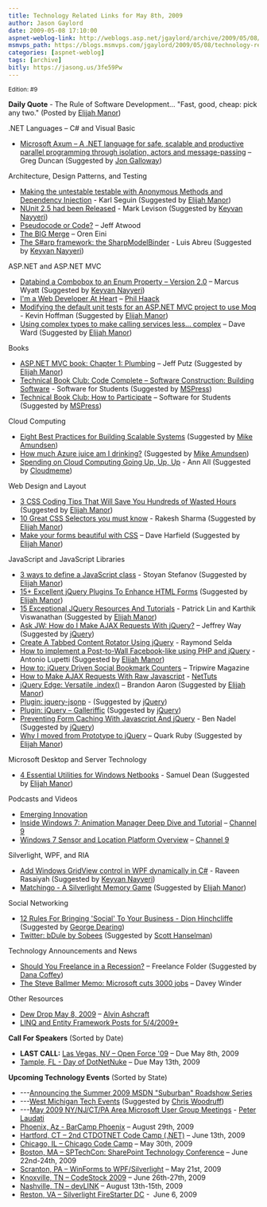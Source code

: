```yaml
---
title: Technology Related Links for May 8th, 2009
author: Jason Gaylord
date: 2009-05-08 17:10:00
aspnet-weblog-link: http://weblogs.asp.net/jgaylord/archive/2009/05/08/technology-related-links-for-may-8th-2009.aspx
msmvps_path: https://blogs.msmvps.com/jgaylord/2009/05/08/technology-related-links-for-may-8th-2009/
categories: [aspnet-weblog]
tags: [archive]
bitly: https://jasong.us/3fe59Pw
---
```


<small>Edition: #9</small>

**Daily Quote** - The Rule of Software Development... "Fast, good, cheap: pick any two." (Posted by [Elijah Manor](http://twitter.com/elijahmanor))

.NET Languages – C# and Visual Basic

- [Microsoft Axum – A .NET language for safe, scalable and productive parallel programming through isolation, actors and message-passing](http://coolthingoftheday.blogspot.com/2009/05/microsoft-axum-net-language-for-safe.html) – Greg Duncan (Suggested by [Jon Galloway](http://twitter.com/jongalloway))

Architecture, Design Patterns, and Testing

- [Making the untestable testable with Anonymous Methods and Dependency Injection](http://codebetter.com/blogs/karlseguin/archive/2009/05/08/making-the-untestable-testable-with-anonymous-methods-and-dependency-injection.aspx) - Karl Seguin (Suggested by [Elijah Manor](http://twitter.com/elijahmanor))
- [NUnit 2.5 had been Released](http://www.infoq.com/news/2009/05/nunit-release) - Mark Levison (Suggested by [Keyvan Nayyeri](http://twitter.com/keyvan))
- [Pseudocode or Code?](http://www.codinghorror.com/blog/archives/001264.html) – Jeff Atwood
- [The BIG Merge](http://ayende.com/Blog/archive/2009/05/08/the-big-merge.aspx) – Oren Eini
- [The S#arp framework: the SharpModelBinder](http://msmvps.com/blogs/luisabreu/archive/2009/05/06/the-s-arp-framework-the-sharpmodelbinder.aspx) - Luis Abreu (Suggested by [Keyvan Nayyeri](http://twitter.com/keyvan))

ASP.NET and ASP.NET MVC

- [Databind a Combobox to an Enum Property – Version 2.0](http://exceptionz.wordpress.com/2008/04/18/databind-a-combobox-to-an-enum-property-version-20/) – Marcus Wyatt (Suggested by [Keyvan Nayyeri](http://twitter.com/keyvan))
- [I'm a Web Developer At Heart](http://haacked.com/archive/2009/05/07/18616.aspx) – [Phil Haack](http://twitter.com/haacked)
- [Modifying the default unit tests for an ASP.NET MVC project to use Moq](http://dotnetaddict.dotnetdevelopersjournal.com/aspnet_mvc_moq.htm) - Kevin Hoffman (Suggested by [Elijah Manor](http://twitter.com/elijahmanor))
- [Using complex types to make calling services less… complex](http://encosia.com/2009/04/07/using-complex-types-to-make-calling-services-less-complex/) – Dave Ward (Suggested by [Elijah Manor](http://twitter.com/elijahmanor))

Books

- [ASP.NET MVC book: Chapter 1: Plumbing](http://weblogs.asp.net/jeff/archive/2009/05/08/asp-net-mvc-book-chapter-1-plumbing.aspx) – Jeff Putz (Suggested by [Elijah Manor](http://twitter.com/elijahmanor))
- [Technical Book Club: Code Complete – Software Construction: Building Software](http://blogs.msdn.com/springboard/archive/2009/05/07/technical-book-club-code-complete-software-construction.aspx) - Software for Students (Suggested by [MSPress](http://twitter.com/MicrosoftPress))
- [Technical Book Club: How to Participate](http://blogs.msdn.com/springboard/archive/2009/05/07/technical-book-club-how-to-participate.aspx) – Software for Students (Suggested by [MSPress](http://twitter.com/MicrosoftPress))

Cloud Computing

- [Eight Best Practices for Building Scalable Systems](http://highscalability.com/eight-best-practices-building-scalable-systems) (Suggested by [Mike Amundsen](http://twitter.com/mamund))
- [How much Azure juice am I drinking?](http://blogs.conchango.com/jamiethomson/archive/2009/05/08/how-much-azure-juice-am-i-drinking.aspx) (Suggested by [Mike Amundsen](http://twitter.com/mamund))
- [Spending on Cloud Computing Going Up, Up, Up](http://www.itbusinessedge.com/cm/blogs/all/spending-on-cloud-computing-going-up-up-up/?cs=32453) - Ann All (Suggested by [Cloudmeme](http://twitter.com/cloudmeme))

Web Design and Layout

- [3 CSS Coding Tips That Will Save You Hundreds of Wasted Hours](http://www.zeown.com/2008/07/31/3-css-coding-tips-that-will-save-you-hundreds-of-wasted-hours/) (Suggested by [Elijah Manor](http://twitter.com/elijahmanor))
- [10 Great CSS Selectors you must know](http://tutorialfeed.blogspot.com/2009/04/10-great-css-selectors-you-must-know.html) - Rakesh Sharma (Suggested by [Elijah Manor](http://twitter.com/elijahmanor))
- [Make your forms beautiful with CSS](http://www.webdesignermag.co.uk/tutorials/make-your-forms-beautiful-with-css/) – Dave Harfield (Suggested by [Elijah Manor](http://twitter.com/elijahmanor))

JavaScript and JavaScript Libraries

- [3 ways to define a JavaScript class](http://www.phpied.com/3-ways-to-define-a-javascript-class/) - Stoyan Stefanov (Suggested by [Elijah Manor](http://twitter.com/elijahmanor))
- [15+ Excellent jQuery Plugins To Enhance HTML Forms](http://webdeveloperplus.com/jquery/15-excellent-jquery-plugins-to-enhance-html-forms/) (Suggested by [Elijah Manor](http://twitter.com/elijahmanor))
- [15 Exceptional JQuery Resources And Tutorials](http://www.lateralcode.com/15-exceptional-jquery-resources-and-tutorials/) - Patrick Lin and Karthik Viswanathan (Suggested by [Elijah Manor](http://twitter.com/elijahmanor))
- [Ask JW: How do I Make AJAX Requests With jQuery?](http://blog.themeforest.net/screencasts/ask-jw-how-do-i-make-ajax-requests-with-jquery/) – Jeffrey Way (Suggested by [jQuery](http://twitter.com/jquery))
- [Create A Tabbed Content Rotator Using jQuery](http://www.raymondselda.com/create-a-tabbed-content-rotator-using-jquery/) - Raymond Selda
- [How to implement a Post-to-Wall Facebook-like using PHP and jQuery](http://woork.blogspot.com/2009/05/how-to-implement-post-to-wall-facebook.html) - Antonio Lupetti (Suggested by [Elijah Manor](http://twitter.com/elijahmanor))
- [How to: jQuery Driven Social Bookmark Counters](http://www.tripwiremagazine.com/tutorials/ajax-techniques/how-to-jquery-driven-social-bookmark-counters.html) – Tripwire Magazine
- [How to Make AJAX Requests With Raw Javascript](http://net.tutsplus.com/videos/screencasts/how-to-make-ajax-requests-with-raw-javascript/) - [NetTuts](http://twitter.com/NETTUTS)
- [jQuery Edge: Versatile .index()](http://brandonaaron.net/blog/2009/05/7/jquery-edge-versatile-index) – Brandon Aaron (Suggested by [Elijah Manor](http://twitter.com/elijahmanor))
- [Plugin: jquery-jsonp](http://code.google.com/p/jquery-jsonp/) - (Suggested by [jQuery](http://twitter.com/jquery))
- [Plugin: jQuery – Galleriffic](http://www.twospy.com/galleriffic/#2) (Suggested by [jQuery](http://twitter.com/jquery))
- [Preventing Form Caching With Javascript And jQuery](http://www.bennadel.com/index.cfm?dax=blog:1584.view) - Ben Nadel (Suggested by [jQuery](http://twitter.com/jquery))
- [Why I moved from Prototype to jQuery](http://www.quarkruby.com/2007/11/6/why-i-moved-from-prototype-to-jquery) – Quark Ruby (Suggested by [Elijah Manor](http://twitter.com/elijahmanor))

Microsoft Desktop and Server Technology

- [4 Essential Utilities for Windows Netbooks](http://webworkerdaily.com/2009/05/06/4-essential-utilities-for-windows-netbooks/) - Samuel Dean (Suggested by [Elijah Manor](http://twitter.com/elijahmanor))

Podcasts and Videos

- [Emerging Innovation](http://neuronspark.com/videos/emerging-innovation/)
- [Inside Windows 7: Animation Manager Deep Dive and Tutorial](http://channel9.msdn.com/posts/yochay/Inside-Windows-7-Animation-Manager-Deep-Dive/) – [Channel 9](http://twitter.com/ch9)
- [Windows 7 Sensor and Location Platform Overview](http://channel9.msdn.com/posts/yochay/Windows-7-Sensor-and-Location-Platform-Overview/) – [Channel 9](http://twitter.com/ch9)

Silverlight, WPF, and RIA

- [Add Windows GridView control in WPF dynamically in C#](http://www.eggheadcafe.com/tutorials/aspnet/ab67a9fa-7fe1-4995-a6e1-bf33de76bd69/add-windows-gridview-cont.aspx) - Raveen Rasaiyah (Suggested by [Keyvan Nayyeri](http://twitter.com/keyvan))
- [Matchingo - A Silverlight Memory Game](http://matchingo.codeplex.com/) (Suggested by [Elijah Manor](http://twitter.com/elijahmanor))

Social Networking

- [12 Rules For Bringing 'Social' To Your Business - Dion Hinchcliffe](http://socialcomputingjournal.com/viewcolumn.cfm?colid=833) (Suggested by [George Dearing](http://twitter.com/GeorgeDearing))
- [Twitter: bDule by Sobees](http://www.sobees.com/bdule) (Suggested by [Scott Hanselman](http://twitter.com/shanselman))

Technology Announcements and News

- [Should You Freelance in a Recession?](http://freelancefolder.com/should-you-freelance-in-a-recession/) – Freelance Folder (Suggested by [Dana Coffey](http://twitter.com/crazeegeekchick))
- [The Steve Ballmer Memo: Microsoft cuts 3000 jobs](http://www.itwire.com/content/view/24841/53/) – Davey Winder

Other Resources

- [Dew Drop May 8, 2009](http://www.alvinashcraft.com/2009/05/08/dew-drop-may-8-2009/ "http://www.alvinashcraft.com/2009/05/08/dew-drop-may-8-2009/") – [Alvin Ashcraft](http://twitter.com/alvinashcraft)
- [LINQ and Entity Framework Posts for 5/4/2009+](http://oakleafblog.blogspot.com/2009/05/linq-and-entity-framework-posts-for.html)

**Call For Speakers** (Sorted by Date)

- **LAST CALL:** [Las Vegas, NV – Open Force '09](http://openforce08.com/Home/tabid/55/Default.aspx) – Due May 8th, 2009
- [Tample, FL - Day of DotNetNuke](http://dayofdnn.com/Speakers/tabid/215/Default.aspx) – Due May 13th, 2009

**Upcoming Technology Events** (Sorted by State)

- \---[Announcing the Summer 2009 MSDN "Suburban" Roadshow Series](http://blogs.msdn.com/peterlau/archive/2009/05/08/announcing-the-summer-2009-msdn-suburban-roadshow-series.aspx)
- \---[West Michigan Tech Events](http://elevatorup.com/atrium/west-michigan-tech-events) (Suggested by [Chris Woodruff](http://twitter.com/cwoodruff))
- \---[May 2009 NY/NJ/CT/PA Area Microsoft User Group Meetings](http://blogs.msdn.com/peterlau/archive/2009/05/05/may-2009-area-user-group-meetings.aspx) - [Peter Laudati](http://twitter.com/jrzyshr) 
- [Phoenix, Az - BarCamp Phoenix](http://barcamp.org/BarCampPhoenix) – August 29th, 2009
- [Hartford, CT – 2nd CTDOTNET Code Camp (.NET)](http://ctdotnet.org/codecamp2.aspx) – June 13th, 2009
- [Chicago, IL – Chicago Code Camp](http://chicagocodecamp-blogs.eventbrite.com/) – May 30th, 2009
- [Boston, MA – SPTechCon: SharePoint Technology Conference](http://www.sptechcon.com/) – June 22nd-24th, 2009
- [Scranton, PA – WinForms to WPF/Silverlight](http://dotnetvalley.com/events/eventdetails.aspx?eventid=80) – May 21st, 2009
- [Knoxville, TN – CodeStock 2009](http://www.codestock.org/) – June 26th-27th, 2009
- [Nashville, TN – devLINK](http://devlink.net/) – August 13th-15th, 2009
- [Reston, VA – Silverlight FireStarter DC](http://franksworld.com/blog/archive/2009/05/06/11482.aspx) -  June 6, 2009